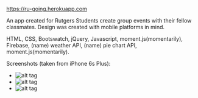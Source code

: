 https://ru-going.herokuapp.com

An app created for Rutgers Students create group events with their fellow classmates. Design was created with mobile platforms in mind.

HTML, CSS, Bootswatch, jQuery, Javascript, moment.js(momentarily), Firebase, (name) weather API, (name) pie chart API, moment.js(momentarily). 

Screenshots (taken from iPhone 6s Plus):
- ![alt tag](https://raw.githubusercontent.com/eric-h0/meetUpApp/master/screenshots/1.png)
- ![alt tag](https://raw.githubusercontent.com/eric-h0/meetUpApp/master/screenshots/2.png)
- ![alt tag](https://raw.githubusercontent.com/eric-h0/meetUpApp/master/screenshots/3.png)
